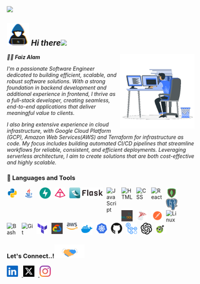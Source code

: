 <div>
<img align="center" src="https://i.imgur.com/4ASafy0.png">
</div>

<!-- 🏄‍♂️ **Faizolam/Faizolam** is a ✨ _special_ ✨ repository because its `README.md` (this file) appears on your GitHub profile. -->
## <picture><img src = "./assets/mdImages/about_me.gif" width = 60px></picture> ***Hi there***<img src="https://media.giphy.com/media/hvRJCLFzcasrR4ia7z/giphy.gif" width="30">

<picture> <img align="right" src="./assets/mdImages/Right_Side.gif" width = 200px></picture>

***🏄‍♂️ Faiz Alam***
<br>
<p><i>I'm a passionate Software Engineer dedicated to building efficient, scalable, and robust software solutions. With a strong foundation in backend development and additional experience in frontend, I thrive as a full-stack developer, creating seamless, end-to-end applications that deliver meaningful value to clients.

I also bring extensive experience in cloud infrastructure, with Google Cloud Platform (GCP), Amazon Web Services(AWS) and Terraform for infrastructure as code. My focus includes building automated CI/CD pipelines that streamline workflows for reliable, consistent, and efficient deployments. Leveraging serverless architecture, I aim to create solutions that are both cost-effective and highly scalable.</i></p>

<!-- 🛠 My Toolkit:

### 🔙 Backend Engineering:
<img align="left" alt="Python" width="30px" style="padding-right:10px;" src="./assets/images/icons8-python.gif" />
<img align="left" alt="Java" width="30px" style="padding-right:10px;" src="./assets/images/icons8-java.gif"/>
<img align="left" alt="FastApi" width="30px" style="padding-right:10px;" src="./assets/images/svg/fastapi.svg"/>
<br>

### 🎨 Frontend Development:

☁️ Cloud & DevOps:

🔄 Automation & CI/CD:

🗄️ Database Management: -->

### 🧰 Languages and Tools
<div>

<img align="left" alt="Python" width="30px" style=" border-radius: 50%; margin-right:14px" src="./assets/images/icons8-python.gif" />
<img align="left" alt="Java" width="30px" style="border-radius: 50%; margin-right:14px" src="./assets/images/icons8-java.gif"/>
<img align="left" alt="FastApi" width="30px" style="padding-right:10px;" src="./assets/images/svg/fastapi.svg"/>
<img align="left" alt="Pydantic" width="30px" style="padding-right:10px;" src="./assets/images/apple-touch-icon.png" />
<img align="left" alt="Flask" width="90px" style="padding-right:10px;" src="./assets/images/flask-horizontal.png"/>

<img align="left" alt="JavaScript" width="30px" style="padding-right:10px;" src="https://cdn.jsdelivr.net/gh/devicons/devicon/icons/javascript/javascript-plain.svg" />
<!-- <img align="left" alt="Python" width="30px" style="padding-right:10px;" src="https://cdn.jsdelivr.net/gh/devicons/devicon/icons/python/python-plain.svg" /> -->
<!-- <img align="left" alt="Java" width="30px" style="padding-right:10px;" src="https://cdn.jsdelivr.net/gh/devicons/devicon/icons/java/java-original.svg"/> -->
<!-- <img align="left" alt="Spring" width="30px" style="padding-right:10px;" src="https://cdn.jsdelivr.net/gh/devicons/devicon/icons/spring/spring-original.svg" /> -->
<!-- <img align="left" alt="TypeScript" width="30px" style="padding-right:10px;" src="https://cdn.jsdelivr.net/gh/devicons/devicon/icons/typescript/typescript-plain.svg" /> -->
<!-- <img align="left" alt="Angular" width="30px" style="padding-right:10px;" src="https://cdn.jsdelivr.net/gh/devicons/devicon/icons/angularjs/angularjs-plain.svg" /> -->
<img align="left" alt="HTML" width="30px" style="padding-right:10px;" src="https://cdn.jsdelivr.net/gh/devicons/devicon/icons/html5/html5-plain.svg" />
<img align="left" alt="CSS" width="30px" style="padding-right:10px;" src="https://cdn.jsdelivr.net/gh/devicons/devicon/icons/css3/css3-plain.svg" />
<img align="left" alt="React" width="30px" style="padding-right:10px;" src="https://cdn.jsdelivr.net/gh/devicons/devicon/icons/react/react-original.svg" />
<img align="left" alt="MongoDB" width="30px" style="padding-right:10px;" src="./assets/images/icons8-mongodb-48.png" />
<img align="left" alt="Postgres" width="30px" style="padding-right:10px;" src="./assets/images/svg/postgresql.svg" />
<img align="left" alt="MySql" width="30px" style="padding-right:10px;" src="./assets/images/icons8-mysql-logo-48.png" />
<img align="left" alt="MsSQL" width="30px" style="padding-right:10px;" src="./assets/images/icons8-microsoft-sql-server-48.png" />
<img align="left" alt="Postman" width="30px" style="padding-right:10px;" src="./assets/images/svg/postman.svg" />
<img align="left" alt="Linux" width="30px" style="padding-right:10px;" src="https://cdn.jsdelivr.net/gh/devicons/devicon/icons/linux/linux-original.svg" />
<!-- <img align="left" alt="NodeJS" width="30px" style="padding-right:10px;" src="https://cdn.jsdelivr.net/gh/devicons/devicon/icons/nodejs/nodejs-original.svg" /> -->
<img align="left" alt="Bash" width="30px" style="padding-right:10px;" src="https://cdn.jsdelivr.net/gh/devicons/devicon/icons/bash/bash-original.svg" />
<br>

#
<img align="left" alt="Git" width="30px" style="padding-right:10px;" src="https://cdn.jsdelivr.net/gh/devicons/devicon/icons/git/git-original.svg" />
<!-- <img align="left" alt="C++" width="30px" style="padding-right:10px;" src="https://cdn.jsdelivr.net/gh/devicons/devicon/icons/cplusplus/cplusplus-line.svg" /> -->
<img align="left" alt="Terraform" width="30px" style="padding-right:10px;" src="./assets/images/svg/icons8-terraform.svg" />
<img align="left" alt="GCP" width="30px" style="padding-right:10px;" src="./assets/images/icons8-google-cloud-48.png" />
<img align="left" alt="AWS" width="30px" style="padding-right:10px;" src="./assets/images/svg/aws-2.svg" />
<img align="left" alt="Docker" width="30px" style="padding-right:10px;" src="./assets/images/svg/docker-4.svg" />
<img align="left" alt="Kubernets" width="30px" style="padding-right:10px;" src="./assets/images/svg/kubernets.svg" />
<img align="left" alt="GitHub" width="30px" style="padding-right:10px;" src="./assets/images/svg/github-icon-1.svg" />
<img align="left" alt="GitHubAction" width="30px" style="padding-right:10px;" src="./assets/images/svg/GitHub Actions.svg" />
<img align="left" alt="OpenAI" width="30px" style="padding-right:10px;" src="./assets/images/svg/openai-2.svg" />
<img align="left" alt="OpenAPI" width="30px" style="padding-right:10px;" src="./assets/images/svg/openapi-1.svg" />
</div>

<br />

#
<br>

### <b> Let's Connect..!</b><img src="./assets/mdImages/handshake.gif" width ="80">

<a href="https://linkedin.com/in/faizaalam" target="_blank">
<img src="./assets/images/svg/linkedin-icon-3.svg" alt=linkedin width="30px" style="padding-right:10px;"/>
</a>
<a href="https://x.com/FaizOlam" target="_blank">
<img src="./assets/images/svg/twitter-logo-2.svg" alt=twitter width="30px" style="padding-right:10px;"/>
</a>
<a href="https://www.instagram.com/faizolam/" target="_blank">
<img src="./assets/images/svg/instagram-2016-5.svg" alt=linkedin width="30px" style="padding-right:10px;"/>
</a>

<!-- ### <img src="https://media.giphy.com/media/iY8CRBdQXODJSCERIr/giphy.gif" width="35"><b> Github Stats </b>
<div align="left">
<a href="https://github.com/Faizolam/">
  <img src="https://github-readme-stats.vercel.app/api?username=Faizolam&include_all_commits=true&count_private=true&show_icons=true&line_height=20&title_color=7A7ADB&icon_color=2234AE&text_color=D3D3D3&bg_color=0,000000,130F40&hide_border=true" width="450"/><br/>
  <img src="https://github-readme-stats.vercel.app/api/top-langs?username=Faizolam&show_icons=true&locale=en&layout=compact&line_height=20&title_color=7A7ADB&icon_color=2234AE&text_color=D3D3D3&bg_color=0,000000,130F40&hide_border=true" width="375"  alt="Faizolam"/><br/>
  <img src="https://github-readme-streak-stats.herokuapp.com/?user=Faizolam&currStreakNum=7A7ADB&sideNums=D3D3D3&currStreakLabel=D3D3D3&sideLabels=D3D3D3&dates=D3D3D3&background=0,000000,130F40&border=000000&hide_border=true" width="375"  alt="Faizolam"/>
</a>
</div> -->

<!-- ### 📊 GitHub Stats:
![](https://github-readme-streak-stats.herokuapp.com/?user=Faizolam&theme=gruvbox&hide_border=false&bg_color=0,000000,130F40)<br/>

![](https://github-readme-stats.vercel.app/api?username=Faizolam&theme=gruvbox&_border=false&include_all_commits=true&count_private=true)<br/>

![](https://github-readme-stats.vercel.app/api/top-langs/?username=Faizolam&theme=gruvbox&border=false&include_all_commits=true&count_private=true&layout=compact)
<br/> -->

<!-- ### 🏆 GitHub Trophies
![GitHub Trophies](https://github-profile-trophy.vercel.app/?username=Faizolam&theme=radical&no-frame=false&no-bg=true&margin-w=4&background=0,000000,130F40&border=000000) -->

<!-- ![GitHub Trophies](https://github-profile-trophy.vercel.app/?username=Faizolam&theme=radical&no-frame=false&no-bg=true&margin-w=4&column=3&titleColor=7A7ADB&iconColor=2234AE&textColor=D3D3D3&backgroundColor=000000) -->

<!-- Here are some ideas to get you started:

- 🔭 I’m currently working on ...
- 🌱 I’m currently learning ...
- 👯 I’m looking to collaborate on ...
- 🤔 I’m looking for help with ...
- 💬 Ask me about ...
- 📫 How to reach me: ...
- 😄 Pronouns: ...
- ⚡ Fun fact: ... -->

